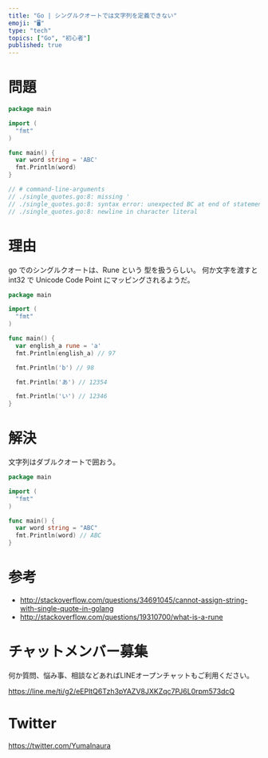 ```yaml
---
title: "Go | シングルクオートでは文字列を定義できない"
emoji: "🖥"
type: "tech"
topics: ["Go", "初心者"]
published: true
---
```


# 問題

```go
package main

import (
  "fmt"
)

func main() {
  var word string = 'ABC'
  fmt.Println(word)
}

// # command-line-arguments
// ./single_quotes.go:8: missing '
// ./single_quotes.go:8: syntax error: unexpected BC at end of statement
// ./single_quotes.go:8: newline in character literal
```

# 理由

go でのシングルクオートは、Rune という 型を扱うらしい。
何か文字を渡すと int32 で Unicode Code Point にマッピングされるようだ。

```go
package main

import (
  "fmt"
)

func main() {
  var english_a rune = 'a'
  fmt.Println(english_a) // 97

  fmt.Println('b') // 98

  fmt.Println('あ') // 12354

  fmt.Println('い') // 12346
}

```

# 解決

文字列はダブルクオートで囲おう。

```go
package main

import (
  "fmt"
)

func main() {
  var word string = "ABC"
  fmt.Println(word) // ABC
}
```

# 参考

- http://stackoverflow.com/questions/34691045/cannot-assign-string-with-single-quote-in-golang
- http://stackoverflow.com/questions/19310700/what-is-a-rune








<!-- Update From Qiita API -->

# チャットメンバー募集


何か質問、悩み事、相談などあればLINEオープンチャットもご利用ください。

https://line.me/ti/g2/eEPltQ6Tzh3pYAZV8JXKZqc7PJ6L0rpm573dcQ





# Twitter


https://twitter.com/YumaInaura


<!-- Update From Qiita API -->


